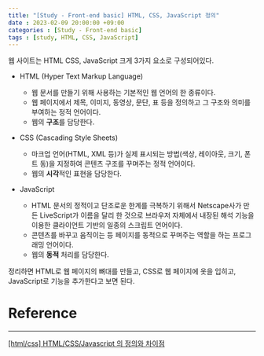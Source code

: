 ```yaml
---
title: "[Study - Front-end basic] HTML, CSS, JavaScript 정의"
date : 2023-02-09 20:00:00 +09:00
categories : [Study - Front-end basic]
tags : [study, HTML, CSS, JavaScript]
---
```


웹 사이트는 HTML CSS, JavaScript 크게 3가지 요소로 구성되어있다.

- HTML (Hyper Text Markup Language)
    - 웹 문서를 만들기 위해 사용하는 기본적인 웹 언어의 한 종류이다.
    - 웹 페이지에서 제목, 이미지, 동영상, 문단, 표 등을 정의하고 그 구조와 의미를 부여하는 정적 언어이다.
    - 웹의 **구조**를 담당한다.

- CSS (Cascading Style Sheets)
    - 마크업 언어(HTML, XML 등)가 실제 표시되는 방법(색상, 레이아웃, 크기, 폰트 동)을 지정하여 콘텐츠 구조를 꾸며주는 정적 언어이다.
    - 웹의 **시각**적인 표현을 담당한다.

- JavaScript
    - HTML 문서의 정적이고 단조로운 한계를 극복하기 위해서 Netscape사가 만든 LiveScript가 이름을 달리 한 것으로 브라우저 자체에서 내장된 해석 기능을 이용한 클라이언트 기반의 일종의 스크립트 언어이다.
    - 콘텐츠를 바꾸고 움직이는 등 페이지를 동적으로 꾸며주는 역할을 하는 프로그래밍 언어이다.
    - 웹의 **동적** 처리를 담당한다.

정리하면 HTML로 웹 페이지의 뼈대를 만들고, CSS로 웹 페이지에 옷을 입히고, JavaScript로 기능을 추가한다고 보면 된다.

# Reference

---

[[html/css] HTML/CSS/Javascript 의 정의와 차이점](https://junghn.tistory.com/entry/htmlcss-HTMLCSSJavascript-%EC%9D%98-%EC%A0%95%EC%9D%98%EC%99%80-%EC%B0%A8%EC%9D%B4%EC%A0%90)
